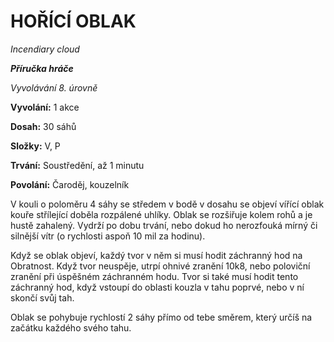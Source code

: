# HOŘÍCÍ OBLAK

*Incendiary cloud*

***Příručka hráče***

*Vyvolávání 8. úrovně*

**Vyvolání:** 1 akce

**Dosah:** 30 sáhů

**Složky:** V, P

**Trvání:** Soustředění, až 1 minutu

**Povolání:** Čaroděj, kouzelník

V kouli o poloměru 4 sáhy se středem v bodě v dosahu se objeví vířící oblak kouře střílející doběla rozpálené uhlíky. Oblak se rozšiřuje kolem rohů a je hustě zahalený. Vydrží po dobu trvání, nebo dokud ho nerozfouká mírný či silnější vítr (o rychlosti aspoň 10 mil za hodinu). 

Když se oblak objeví, každý tvor v něm si musí hodit záchranný hod na Obratnost. Když tvor neuspěje, utrpí ohnivé zranění 10k8, nebo poloviční zranění při úspěšném záchranném hodu. Tvor si také musí hodit tento záchranný hod, když vstoupí do oblasti kouzla v tahu poprvé, nebo v ní skončí svůj tah. 

Oblak se pohybuje rychlostí 2 sáhy přímo od tebe směrem, který určíš na začátku každého svého tahu.
